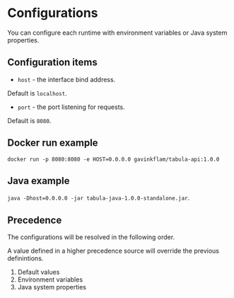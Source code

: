 # Configurations

You can configure each runtime with environment variables or Java system
properties.

## Configuration items

- `host` - the interface bind address.

Default is `localhost`.

- `port` - the port listening for requests.

Default is `8080`.

## Docker run example

`docker run -p 8080:8080 -e HOST=0.0.0.0 gavinkflam/tabula-api:1.0.0`

## Java example

`java -Dhost=0.0.0.0 -jar tabula-java-1.0.0-standalone.jar`.

## Precedence

The configurations will be resolved in the following order.

A value defined in a higher precedence source will override the previous
definintions.

1. Default values
2. Environment variables
3. Java system properties
